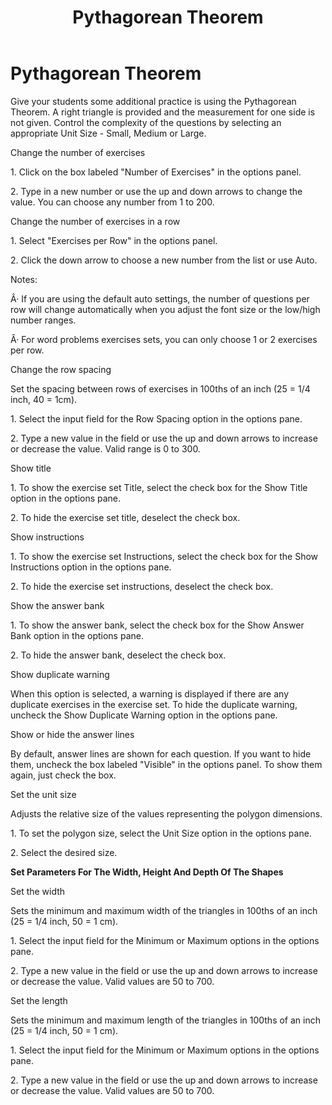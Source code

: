 ﻿---
title: Pythagorean Theorem
category: reference
---

# Pythagorean Theorem

Give your students some additional practice is using the Pythagorean Theorem. A right triangle is provided and the measurement for one side is not given. Control the complexity of the questions by selecting an appropriate Unit Size - Small, Medium or Large.

Change the number of exercises

1\. Click on the box labeled "Number of Exercises" in the options panel.

2\. Type in a new number or use the up and down arrows to change the value. You can choose any number from 1 to 200.

Change the number of exercises in a row

1\. Select "Exercises per Row" in the options panel.

2\. Click the down arrow to choose a new number from the list or use Auto.

Notes:

Â· If you are using the default auto settings, the number of questions per row will change automatically when you adjust the font size or the low/high number ranges.

Â· For word problems exercises sets, you can only choose 1 or 2 exercises per row.

Change the row spacing

Set the spacing between rows of exercises in 100ths of an inch (25 = 1/4 inch, 40 = 1cm).

1\. Select the input field for the Row Spacing option in the options pane.

2\. Type a new value in the field or use the up and down arrows to increase or decrease the value. Valid range is 0 to 300.

Show title

1\. To show the exercise set Title, select the check box for the Show Title option in the options pane.

2\. To hide the exercise set title, deselect the check box.

Show instructions

1\. To show the exercise set Instructions, select the check box for the Show Instructions option in the options pane.

2\. To hide the exercise set instructions, deselect the check box.

Show the answer bank

1\. To show the answer bank, select the check box for the Show Answer Bank option in the options pane.

2\. To hide the answer bank, deselect the check box.

Show duplicate warning

When this option is selected, a warning is displayed if there are any duplicate exercises in the exercise set. To hide the duplicate warning, uncheck the Show Duplicate Warning option in the options pane.

Show or hide the answer lines

By default, answer lines are shown for each question. If you want to hide them, uncheck the box labeled "Visible" in the options panel. To show them again, just check the box.

Set the unit size

Adjusts the relative size of the values representing the polygon dimensions.

1\. To set the polygon size, select the Unit Size option in the options pane.

2\. Select the desired size.

**Set Parameters For The Width, Height And Depth Of The Shapes**

Set the width

Sets the minimum and maximum width of the triangles in 100ths of an inch (25 = 1/4 inch, 50 = 1 cm).

1\. Select the input field for the Minimum or Maximum options in the options pane.

2\. Type a new value in the field or use the up and down arrows to increase or decrease the value. Valid values are 50 to 700.

Set the length

Sets the minimum and maximum length of the triangles in 100ths of an inch (25 = 1/4 inch, 50 = 1 cm).

1\. Select the input field for the Minimum or Maximum options in the options pane.

2\. Type a new value in the field or use the up and down arrows to increase or decrease the value. Valid values are 50 to 700.
